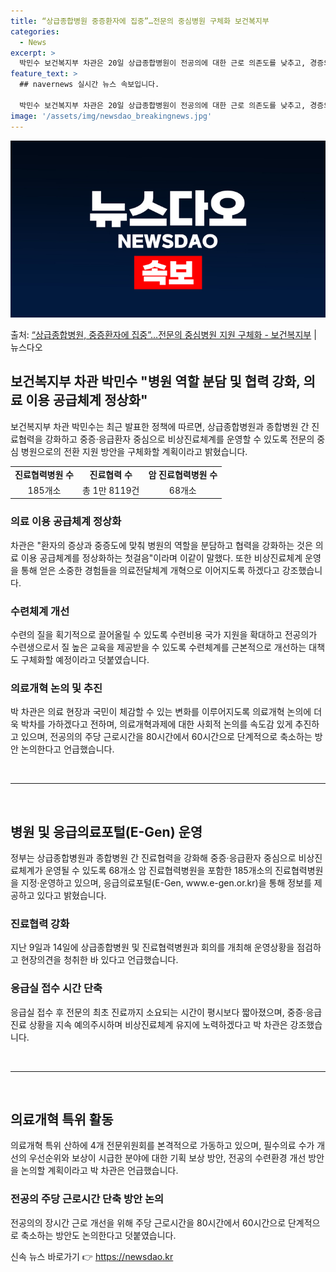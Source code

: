 ```yaml
---
title: “상급종합병원 중증환자에 집중”…전문의 중심병원 구체화 보건복지부
categories:
  - News
excerpt: >
  박민수 보건복지부 차관은 20일 상급종합병원이 전공의에 대한 근로 의존도를 낮추고, 경증외래검사를 대폭 줄이…
feature_text: >
  ## navernews 실시간 뉴스 속보입니다.

  박민수 보건복지부 차관은 20일 상급종합병원이 전공의에 대한 근로 의존도를 낮추고, 경증외래검사를 대폭 줄이…
image: '/assets/img/newsdao_breakingnews.jpg'
---
```


![뉴스다오 속보](/assets/img/newsdao_breakingnews.jpg)

<p>출처: <a href="https://newsdao.kr/3850" rel="dofollow">“상급종합병원, 중증환자에 집중”…전문의 중심병원 지원 구체화 - 보건복지부</a> | 뉴스다오</p>

<h2 data-ke-size="size26">보건복지부 차관 박민수 "병원 역할 분담 및 협력 강화, 의료 이용 공급체계 정상화"</h2>
<p data-ke-size="size16">보건복지부 차관 박민수는 최근 발표한 정책에 따르면, 상급종합병원과 종합병원 간 진료협력을 강화하고 중증·응급환자 중심으로 비상진료체계를 운영할 수 있도록 전문의 중심 병원으로의 전환 지원 방안을 구체화할 계획이라고 밝혔습니다.</p>

<table>
  <tr>
    <td style="text-align: center; height: 17px;"><b>진료협력병원 수</b></td>
    <td style="text-align: center; height: 17px;"><b>진료협력 수</b></td>
    <td style="text-align: center; height: 17px;"><b>암 진료협력병원 수</b></td>
  </tr>
  <tr>
    <td style="text-align: center; height: 17px;">185개소</td>
    <td style="text-align: center; height: 17px;">총 1만 8119건</td>
    <td style="text-align: center; height: 17px;">68개소</td>
  </tr>
</table>

<h3 data-ke-size="size22">의료 이용 공급체계 정상화</h3>
<p data-ke-size="size16">차관은 "환자의 증상과 중증도에 맞춰 병원의 역할을 분담하고 협력을 강화하는 것은 의료 이용 공급체계를 정상화하는 첫걸음"이라며 이같이 말했다. 또한 비상진료체계 운영을 통해 얻은 소중한 경험들을 의료전달체계 개혁으로 이어지도록 하겠다고 강조했습니다.</p>

<h3 data-ke-size="size22">수련체계 개선</h3>
<p data-ke-size="size16">수련의 질을 획기적으로 끌어올릴 수 있도록 수련비용 국가 지원을 확대하고 전공의가 수련생으로서 질 높은 교육을 제공받을 수 있도록 수련체계를 근본적으로 개선하는 대책도 구체화할 예정이라고 덧붙였습니다.</p>

<h3 data-ke-size="size22">의료개혁 논의 및 추진</h3>
<p data-ke-size="size16">박 차관은 의료 현장과 국민이 체감할 수 있는 변화를 이루어지도록 의료개혁 논의에 더욱 박차를 가하겠다고 전하며, 의료개혁과제에 대한 사회적 논의를 속도감 있게 추진하고 있으며, 전공의의 주당 근로시간을 80시간에서 60시간으로 단계적으로 축소하는 방안 논의한다고 언급했습니다.</p>

<p data-ke-size="size16">&nbsp;</p>

<hr>

<p data-ke-size="size16">&nbsp;</p>

<h2 data-ke-size="size26">병원 및 응급의료포털(E-Gen) 운영</h2>
<p data-ke-size="size16">정부는 상급종합병원과 종합병원 간 진료협력을 강화해 중증·응급환자 중심으로 비상진료체계가 운영될 수 있도록 68개소 암 진료협력병원을 포함한 185개소의 진료협력병원을 지정·운영하고 있으며, 응급의료포털(E-Gen, www.e-gen.or.kr)을 통해 정보를 제공하고 있다고 밝혔습니다.</p>

<h3 data-ke-size="size22">진료협력 강화</h3>
<p data-ke-size="size16">지난 9일과 14일에 상급종합병원 및 진료협력병원과 회의를 개최해 운영상황을 점검하고 현장의견을 청취한 바 있다고 언급했습니다.</p>

<h3 data-ke-size="size22">응급실 접수 시간 단축</h3>
<p data-ke-size="size16">응급실 접수 후 전문의 최초 진료까지 소요되는 시간이 평시보다 짧아졌으며, 중증·응급진료 상황을 지속 예의주시하며 비상진료체계 유지에 노력하겠다고 박 차관은 강조했습니다.</p>

<p data-ke-size="size16">&nbsp;</p>

<hr>

<p data-ke-size="size16">&nbsp;</p>

<h2 data-ke-size="size26">의료개혁 특위 활동</h2>
<p data-ke-size="size16">의료개혁 특위 산하에 4개 전문위원회를 본격적으로 가동하고 있으며, 필수의료 수가 개선의 우선순위와 보상이 시급한 분야에 대한 기획 보상 방안, 전공의 수련환경 개선 방안을 논의할 계획이라고 박 차관은 언급했습니다.</p>

<h3 data-ke-size="size22">전공의 주당 근로시간 단축 방안 논의</h3>
<p data-ke-size="size16">전공의의 장시간 근로 개선을 위해 주당 근로시간을 80시간에서 60시간으로 단계적으로 축소하는 방안도 논의한다고 덧붙였습니다.</p> 

신속 뉴스 바로가기 👉 <a href="https://newsdao.kr" rel="dofollow">https://newsdao.kr</a>



